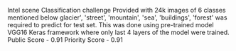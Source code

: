 Intel scene Classification challenge Provided with 24k images of 6 classes mentioned below glacier', 'street', 'mountain', 'sea', 'buildings', 'forest' was required to predict for test set.
This was done using pre-trained model VGG16 Keras framework where only last 4 layers of the model were trained.
Public Score - 0.91
Priority Score - 0.91
